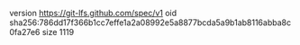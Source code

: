version https://git-lfs.github.com/spec/v1
oid sha256:786dd17f366b1cc7effe1a2a08992e5a8877bcda5a9b1ab8116abba8c0fa27e6
size 1119
